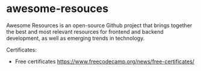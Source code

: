 # awesome-resouces
Awesome Resources is an open-source Github project that brings together the best and most relevant resources for frontend and backend development, as well as emerging trends in technology.


Certificates:
- Free certificates https://www.freecodecamp.org/news/free-certificates/

